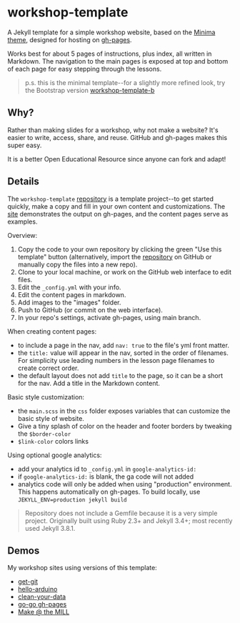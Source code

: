 # workshop-template

A Jekyll template for a simple workshop website, based on the [Minima theme](https://github.com/jekyll/minima), designed for hosting on [gh-pages](https://pages.github.com/).

Works best for about 5 pages of instructions, plus index, all written in Markdown. 
The navigation to the main pages is exposed at top and bottom of each page for easy stepping through the lessons.

> p.s. this is the minimal template--for a slightly more refined look, try the Bootstrap version [workshop-template-b](https://github.com/evanwill/workshop-template-b)

## Why?

Rather than making slides for a workshop, why not make a website? 
It's easier to write, access, share, and reuse. 
GitHub and gh-pages makes this super easy.

It is a better Open Educational Resource since anyone can fork and adapt!

## Details

The `workshop-template` [repository](https://github.com/evanwill/workshop-template) is a template project--to get started quickly, make a copy and fill in your own content and customizations.
The [site](https://evanwill.github.io/workshop-template/) demonstrates the output on gh-pages, and the content pages serve as examples.

Overview:

1. Copy the code to your own repository by clicking the green "Use this template" button (alternatively, import the [repository](https://github.com/evanwill/workshop-template) on GitHub or manually copy the files into a new repo).
2. Clone to your local machine, or work on the GitHub web interface to edit files.
3. Edit the `_config.yml` with your info.
4. Edit the content pages in markdown.
5. Add images to the "images" folder.
5. Push to GitHub (or commit on the web interface).
6. In your repo's settings, activate gh-pages, using main branch.

When creating content pages:

- to include a page in the nav, add `nav: true` to the file's yml front matter.
- the `title:` value will appear in the nav, sorted in the order of filenames. For simplicity use leading numbers in the lesson page filenames to create correct order.
- the default layout does not add `title` to the page, so it can be a short for the nav. 
Add a title in the Markdown content.

Basic style customization:

- the `main.scss` in the `css` folder exposes variables that can customize the basic style of website.
- Give a tiny splash of color on the header and footer borders by tweaking the `$border-color` 
- `$link-color` colors links

Using optional google analytics:

- add your analytics id to `_config.yml` in `google-analytics-id:` 
- if `google-analytics-id:` is blank, the ga code will not added
- analytics code will only be added when using "production" environment. This happens automatically on gh-pages. To build locally, use `JEKYLL_ENV=production jekyll build`

> Repository does not include a Gemfile because it is a very simple project. 
> Originally built using Ruby 2.3+ and Jekyll 3.4+; most recently used Jekyll 3.8.1.

## Demos

My workshop sites using versions of this template:

- [get-git](https://evanwill.github.io/get-git/)
- [hello-arduino](https://evanwill.github.io/hello-arduino/)
- [clean-your-data](https://evanwill.github.io/clean-your-data/)
- [go-go gh-pages](https://evanwill.github.io/go-go-ghpages/)
- [Make @ the MILL](https://uidaholib.github.io/make-at-the-mill/)
